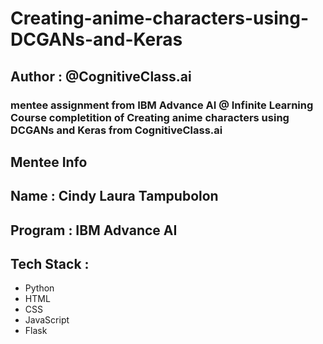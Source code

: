 # Creating-anime-characters-using-DCGANs-and-Keras

## Author : @CognitiveClass.ai

### mentee assignment from IBM Advance AI @ Infinite Learning Course completition of Creating anime characters using DCGANs and Keras from CognitiveClass.ai

## Mentee Info

## Name : Cindy Laura Tampubolon
## Program : IBM Advance AI

## Tech Stack :

- Python
- HTML
- CSS
- JavaScript
- Flask
